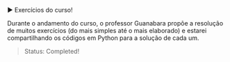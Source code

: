 :arrow_forward: Exercícios do curso!

Durante o andamento do curso, o professor Guanabara propõe a resolução de muitos exercícios (do mais simples até o mais elaborado) e estarei compartilhando os códigos em Python para a solução de cada um.

> Status: Completed!

